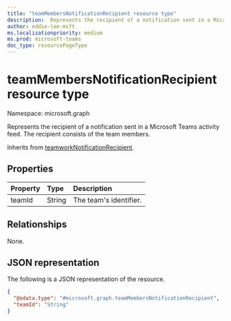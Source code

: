 ```yaml
---
title: "teamMembersNotificationRecipient resource type"
description:  Represents the recipient of a notification sent in a Microsoft Teams activity feed. The recipient consists of the team members.
author: eddie-lee-msft
ms.localizationpriority: medium
ms.prod: microsoft-teams
doc_type: resourcePageType
---
```


# teamMembersNotificationRecipient resource type

Namespace: microsoft.graph

Represents the recipient of a notification sent in a Microsoft Teams activity feed. The recipient consists of the team members.

Inherits from [teamworkNotificationRecipient](teamworknotificationrecipient.md).

## Properties
|Property|Type|Description|
|:---|:---|:---|
|teamId|String|The team's identifier.|

## Relationships
None.

## JSON representation
The following is a JSON representation of the resource.
<!-- {
  "blockType": "resource",
  "@odata.type": "microsoft.graph.teamMembersNotificationRecipient"
}
-->

``` json
{
  "@odata.type": "#microsoft.graph.teamMembersNotificationRecipient",
  "teamId": "String"
}
```

